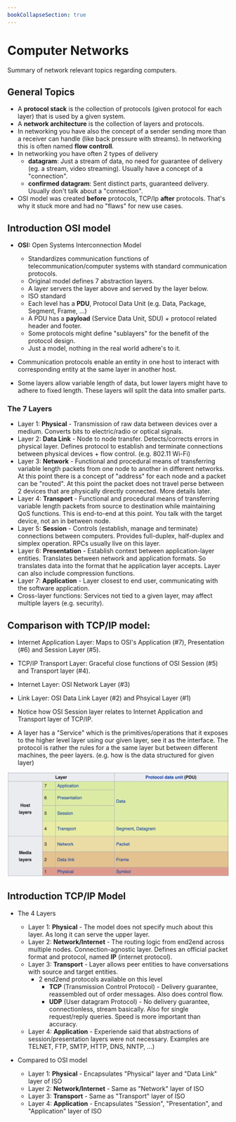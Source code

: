 ```yaml
---
bookCollapseSection: true
---
```

# Computer Networks

Summary of network relevant topics regarding computers.

## General Topics

* A **protocol stack** is the collection of protocols (given protocol for each layer) that is used by a given system.
* A **network architecture** is the collection of layers and protocols.
* In networking you have also the concept of a sender sending more than a receiver can handle (like back pressure with streams). In networking this is often named **flow controll**.
* In networking you have often 2 types of delivery
  * **datagram**: Just a stream of data, no need for guarantee of delivery (eg. a stream, video streaming). Usually have a concept of a "connection".
  * **confirmed datagram**: Sent distinct parts, guaranteed delivery. Usually don't talk about a "connection".
* OSI model was created **before** protocols, TCP/Ip **after** protocols. That's why it stuck more and had no "flaws" for new use cases.

## Introduction OSI model

* **OSI:** Open Systems Interconnection Model
  * Standardizes communication functions of telecommunication/computer systems with standard communication protocols.
  * Original model defines 7 abstraction layers.
  * A layer servers the layer above and served by the layer below.
  * ISO standard
  * Each level has a **PDU**, Protocol Data Unit (e.g. Data, Package, Segment, Frame, ...)
  * A PDU has a **payload** (Service Data Unit, SDU) + protocol related header and footer.
  * Some protocols might define "sublayers" for the benefit of the protocol design.
  * Just a model, nothing in the real world adhere's to it.

* Communication protocols enable an entity in one host to interact with corresponding entity at the same layer in another host.
* Some layers allow variable length of data, but lower layers might have to adhere to fixed length. These layers will split the data into smaller parts.

### The 7 Layers
* Layer 1: **Physical** - Transmission of raw data between devices over a medium. Converts bits to electric/radio or optical signals.
* Layer 2: **Data Link** - Node to node transfer. Detects/corrects errors in physical layer. Defines protocol to establish and terminate connections between physical devices + flow control. (e.g. 802.11 Wi-Fi)
* Layer 3: **Network** - Functional and procedural means of transferring variable length packets from one node to another in different networks. At this point there is a concept of "address" for each node and a packet can be "routed". At this point the packet does not travel perse between 2 devices that are physically directly connected. More details later.
* Layer 4: **Transport** - Functional and procedural means of transferring variable length packets from source to destination while maintaining QoS functions. This is end-to-end at this point. You talk with the target device, not an in between node.
* Layer 5: **Session** - Controls (establish, manage and terminate) connections between computers. Provides full-duplex, half-duplex and simplex operation. RPCs usually live on this layer.
* Layer 6: **Presentation** - Establish context between application-layer entities. Translates between network and application formats. So translates data into the format that he application layer accepts. Layer can also include compression functions.
* Layer 7: **Application** - Layer closest to end user, communicating with the software application.
* Cross-layer functions: Services not tied to a given layer, may affect multiple layers (e.g. security).

## Comparison with TCP/IP model:
* Internet Application Layer: Maps to OSI's Application (#7), Presentation (#6) and Session Layer (#5).
* TCP/IP Transport Layer: Graceful close functions of OSI Session (#5) and Transport layer (#4).
* Internet Layer: OSI Network Layer (#3)
* Link Layer: OSI Data Link Layer (#2) and Phsyical Layer (#1)
* Notice how OSI Session layer relates to Internet Application and Transport layer of TCP/IP.

* A layer has a "Service" which is the primitives/operations that it exposes to the higher level layer using our given layer, see it as the interface. The protocol is rather the rules for a the same layer but between different machines, the peer layers. (e.g. how is the data structured for given layer)

![layers](assets/layers.png)

## Introduction TCP/IP Model

* The 4 Layers
  * Layer 1: **Physical** - The model does not specify much about this layer. As long it can serve the upper layer.
  * Layer 2: **Network/Internet** - The routing logic from end2end across multiple nodes. Connection-agnostic layer. Defines an official packet format and protocol, named **IP** (internet protocol).
  * Layer 3: **Transport** - Layer allows peer entities to have conversations with source and target entities.
    * 2 end2end protocols available on this level
      * **TCP** (Transmission Control Protocol) - Delivery guarantee, reassembled out of order messages. Also does control flow.
      * **UDP** (User datagram Protocol) - No delivery guarantee, connectionless, stream basically. Also for single request/reply queries. Speed is more important than accuracy.
  * Layer 4: **Application** - Experiende said that abstractions of session/presentation layers were not necessary. Examples are TELNET, FTP, SMTP, HTTP, DNS, NNTP, ...)

* Compared to OSI model
  * Layer 1: **Physical** - Encapsulates "Physical" layer and "Data Link" layer of ISO
  * Layer 2: **Network/Internet** - Same as "Network" layer of ISO
  * Layer 3: **Transport** - Same as "Transport" layer of ISO
  * Layer 4: **Application** - Encapsulates "Session", "Presentation", and "Application" layer of ISO
